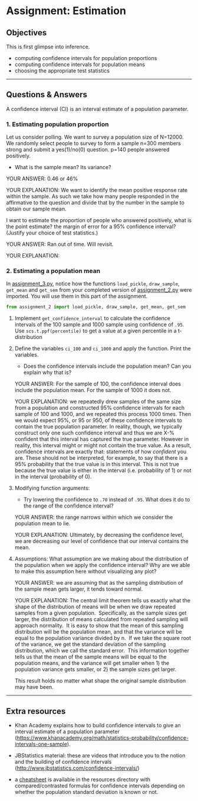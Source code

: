 # Assignment: Estimation

## Objectives
This is first glimpse into inference.

- computing confidence intervals for population proportions
- computing confidence intervals for population means
- choosing the appropriate test statistics

---- 

## Questions & Answers

A   confidence  interval    (CI)    is  an  interval    estimate    of  a   population  parameter.

### 1. Estimating population proportion

Let us consider polling. We want to survey a population size of N=12000. We randomly select people to survey to form a sample n=300 members strong and submit a yes(1)/no(0) question. p=140 people answered positively.

  - What is the sample mean? Its variance?

  YOUR ANSWER: 0.46 or 46% 

  YOUR EXPLANATION: We want to identify the mean positive response rate within the sample.  As such we take how many people responded in the affirmative to the question and divide that by the number in the sample to obtain our sample mean.  

I want to estimate the proportion of people who answered positively, what is the point estimate? the margin of error for a 95% confidence interval? (Justify your choice of test statistics.)

  YOUR ANSWER: Ran out of time.  Will revisit.

  YOUR EXPLANATION:

### 2. Estimating a population mean

In [assignment\_3.py][1], notice how the functions `load_pickle`, `draw_sample`, `get_mean` and `get_sem` from your completed version of [assignment\_2.py][2] were imported. You will use them in this part of the assignment.

  ```python
  from assignment_2 import load_pickle, draw_sample, get_mean, get_sem
  ```

1. Implement `get_confidence_interval` to calculate the confidence intervals of the 100 sample and 1000 sample using confidence of `.95`.
  Use `scs.t.ppf(percentile)` to get a value at a given percentile in a t-distribution

2. Define the variables `ci_100` and `ci_1000` and apply the function.
Print the variables.

	- Does the confidence intervals include the population mean? Can you explain
	why that is?
	
	YOUR ANSWER: For the sample of 100, the confidence interval does include the population mean.  For the sample of 1000 it does not.
	
	YOUR EXPLANATION: we repeatedly drew samples of the same size from a population and constructed 95% confidence intervals for each sample of 100 and 1000, and we repeated this process 1000 times. Then we would expect 95%, or 95 or 950, of these confidence intervals to contain the true population parameter. In reality, though, we typically construct only one such confidence interval and thus we are X-% confident that this interval has captured the true parameter. However in reality, this interval might or might not contain the true value. As a result, confidence intervals are exactly that: statements of how *confident* you are. These should not be interpreted, for example, to say that there is a 95% probability that the true value is in this interval. This is not true because the true value is either in the interval (i.e. probability of 1) or not in the interval (probability of 0).

3. Modifying function arguments:
	- Try lowering the confidence to `.70` instead of `.95`. What does it do to the range of the confidence interval?

	YOUR ANSWER: the range narrows within which we consider the population mean to lie.

	YOUR EXPLANATION: Ultimately, by decreasing the confidence level, we are decreasing our level of confidence that our interval contains the mean.

4. Assumptions: What assumption are we making about the distribution of the population when we apply the confidence interval? Why are we able to make this assumption here without visualizing any plot?

	YOUR ANSWER: we are assuming that as the sampling distribution of the sample mean gets larger, it tends toward normal.

	YOUR EXPLANATION: The central limit theorem tells us exactly what the shape of the distribution of means will be when we draw repeated samples from a given population.  Specifically, as the sample sizes get larger, the distribution of means calculated from repeated sampling will approach normality.  It is easy to show that the mean of this sampling distribution will be the population mean, and that the variance will be equal to the population variance divided by n.  If we take the square root of the variance, we get the standard deviation of the sampling distribution, which we call the standard error.  This information together tells us that the mean of the sample means will be equal to the population means, and the variance will get smaller when 1) the population variance gets smaller, or 2) the sample sizes get larger.

	This result holds no matter what shape the original sample distribution may have been.

---- 
## Extra resources

- Khan Academy explains how to build confidence intervals to give an interval estimate of a population parameter (https://www.khanacademy.org/math/statistics-probability/confidence-intervals-one-sample).

- JBStatistics material: these are videos that introduce you to the notion and the building of confidence intervals (http://www.jbstatistics.com/confidence-intervals/)

- a [cheatsheet][3] is available in the resources directory with compared/contrasted formulas for confidence intervals depending on whether the population standard deviation is known or not.

[1]:	../code/assignment_3.py
[2]:	../code/assignment_2.py
[3]:	../resources/CI.pdf